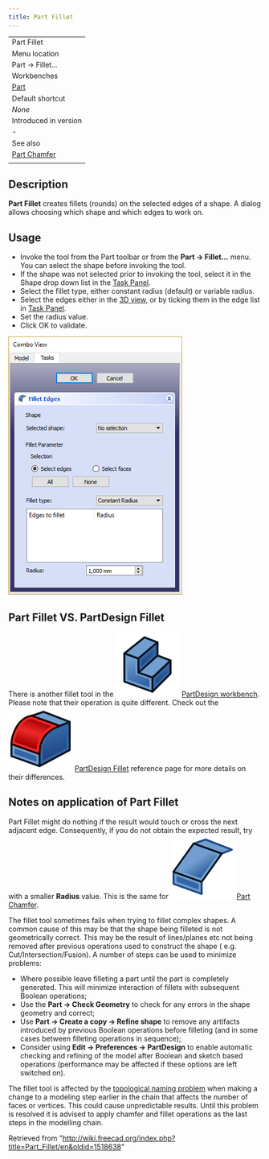 ```yaml
---
title: Part Fillet
---
```


|                                              |
| -------------------------------------------- |
| Part Fillet                                  |
| Menu location                                |
| Part → Fillet...                             |
| Workbenches                                  |
| [Part](/Part_Workbench "Part Workbench")     |
| Default shortcut                             |
| _None_                                       |
| Introduced in version                        |
| -                                            |
| See also                                     |
| [Part Chamfer](/Part_Chamfer "Part Chamfer") |
|                                              |

## Description

**Part Fillet** creates fillets (rounds) on the selected edges of a shape. A dialog allows choosing which shape and which edges to work on.

## Usage

- Invoke the tool from the Part toolbar or from the **Part → Fillet...** menu. You can select the shape before invoking the tool.
- If the shape was not selected prior to invoking the tool, select it in the Shape drop down list in the [Task Panel](/Task_panel "Task panel").
- Select the fillet type, either constant radius (default) or variable radius.
- Select the edges either in the [3D view](/3D_view "3D view"), or by ticking them in the edge list in [Task Panel](/Task_panel "Task panel").
- Set the radius value.
- Click OK to validate.

![](/src/assets/images/Dialog-fillet.png)

## Part Fillet VS. PartDesign Fillet

There is another fillet tool in the ![](/src/assets/images/Workbench_PartDesign.svg) [PartDesign workbench](/PartDesign_Workbench "PartDesign Workbench"). Please note that their operation is quite different. Check out the ![](/src/assets/images/PartDesign_Fillet.svg) [PartDesign Fillet](/PartDesign_Fillet "PartDesign Fillet") reference page for more details on their differences.

## Notes on application of Part Fillet

Part Fillet might do nothing if the result would touch or cross the next adjacent edge. Consequently, if you do not obtain the expected result, try with a smaller **Radius** value. This is the same for ![](/src/assets/images/Part_Chamfer.svg) [Part Chamfer](/Part_Chamfer "Part Chamfer").

The fillet tool sometimes fails when trying to fillet complex shapes. A common cause of this may be that the shape being filleted is not geometrically correct. This may be the result of lines/planes etc not being removed after previous operations used to construct the shape ( e.g. Cut/Intersection/Fusion). A number of steps can be used to minimize problems:

- Where possible leave filleting a part until the part is completely generated. This will minimize interaction of fillets with subsequent Boolean operations;
- Use the **Part → Check Geometry** to check for any errors in the shape geometry and correct;
- Use **Part → Create a copy → Refine shape** to remove any artifacts introduced by previous Boolean operations before filleting (and in some cases between filleting operations in sequence);
- Consider using **Edit → Preferences → PartDesign** to enable automatic checking and refining of the model after Boolean and sketch based operations (performance may be affected if these options are left switched on).

The fillet tool is affected by the [topological naming problem](/Topological_naming_problem "Topological naming problem") when making a change to a modeling step earlier in the chain that affects the number of faces or vertices. This could cause unpredictable results. Until this problem is resolved it is advised to apply chamfer and fillet operations as the last steps in the modelling chain.

Retrieved from "<http://wiki.freecad.org/index.php?title=Part_Fillet/en&oldid=1518638>"
